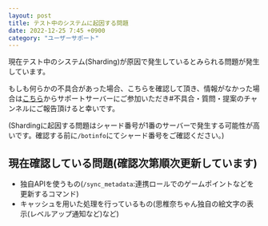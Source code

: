 ```yaml
---
layout: post
title: テスト中のシステムに起因する問題
date: 2022-12-25 7:45 +0900
category: "ユーザーサポート"
---
```


現在テスト中のシステム(Sharding)が原因で発生しているとみられる問題が発生しています。

もしも何らかの不具合があった場合、こちらを確認して頂き、情報がなかった場合は[こちら](https://sinachan.page.link/discord)からサポートサーバーにご参加いただき#不具合・質問・提案のチャンネルにご報告頂けると幸いです。

(Shardingに起因する問題はシャード番号が1番のサーバーで発生する可能性が高いです。確認する前に`/botinfo`にてシャード番号をご確認ください。)

## 現在確認している問題(確認次第順次更新しています)
- 独自APIを使うもの(`/sync_metadata`:連携ロールでのゲームポイントなどを更新するコマンド)
- キャッシュを用いた処理を行っているもの(思椎奈ちゃん独自の絵文字の表示(レベルアップ通知など)など)
